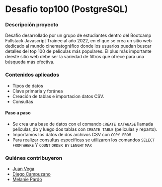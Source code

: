 # Desafio top100  (PostgreSQL)

### Descripción proyecto
Desafio desarrollado por un grupo de estudiantes dentro del Bootcamp Fullstack Javascript Trainee al año 2022,  en el que se crea un sitio web dedicado al mundo cinematográfico donde los usuarios puedan buscar detalles del top 100 de películas más populares. El plus más importante deeste sitio web debe ser la variedad de filtros que ofrece para una búsqueda más efectiva.

### Contenidos aplicados
- Tipos de datos
- Clave primaria y foránea
- Creación de tablas e importacion datos CSV.
- Consultas 

#### Paso a paso
-  Se crea una base de datos con el comando `CREATE DATABASE` llamada peliculas_db y luego dos tablas con `CREATE TABLE` (peliculas y reparto).
-  Importamos los datos de dos archivos CSV con `COPY FROM`
-  Para realizar consultas especificas se utilizaron los comandos `SELECT FROM` `WHERE` Y `COUNT` `ORDER BY` `LENGHT` `MAX`


### Quiénes contribuyeron

+ [Juan Vega](https://github.com/juanv5)
+ [Diego Campuzano](https://github.com/hermani456)
+ [Melanie Pardo](https://github.com/melaniepardo)
